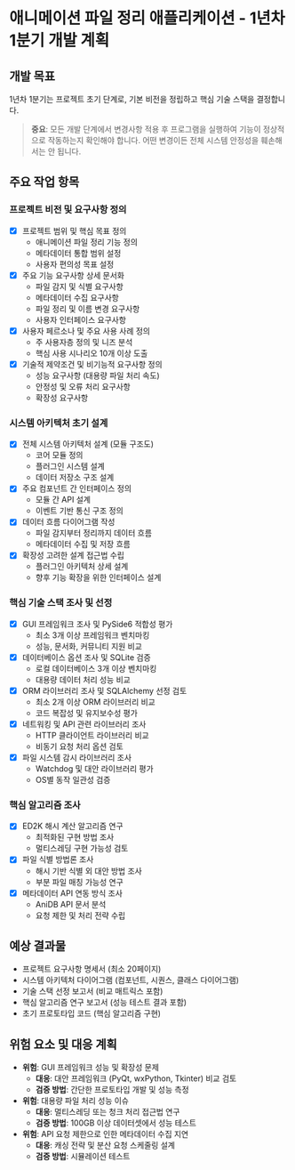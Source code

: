 # 애니메이션 파일 정리 애플리케이션 - 1년차 1분기 개발 계획

## 개발 목표
1년차 1분기는 프로젝트 초기 단계로, 기본 비전을 정립하고 핵심 기술 스택을 결정합니다.

> **중요**: 모든 개발 단계에서 변경사항 적용 후 프로그램을 실행하여 기능이 정상적으로 작동하는지 확인해야 합니다. 어떤 변경이든 전체 시스템 안정성을 훼손해서는 안 됩니다.

## 주요 작업 항목

### 프로젝트 비전 및 요구사항 정의
- [x] 프로젝트 범위 및 핵심 목표 정의
  - 애니메이션 파일 정리 기능 정의
  - 메타데이터 통합 범위 설정
  - 사용자 편의성 목표 설정
- [x] 주요 기능 요구사항 상세 문서화
  - 파일 감지 및 식별 요구사항
  - 메타데이터 수집 요구사항
  - 파일 정리 및 이름 변경 요구사항
  - 사용자 인터페이스 요구사항
- [x] 사용자 페르소나 및 주요 사용 사례 정의
  - 주 사용자층 정의 및 니즈 분석
  - 핵심 사용 시나리오 10개 이상 도출
- [x] 기술적 제약조건 및 비기능적 요구사항 정의
  - 성능 요구사항 (대용량 파일 처리 속도)
  - 안정성 및 오류 처리 요구사항
  - 확장성 요구사항

### 시스템 아키텍처 초기 설계
- [x] 전체 시스템 아키텍처 설계 (모듈 구조도)
  - 코어 모듈 정의
  - 플러그인 시스템 설계
  - 데이터 저장소 구조 설계
- [x] 주요 컴포넌트 간 인터페이스 정의
  - 모듈 간 API 설계
  - 이벤트 기반 통신 구조 정의
- [x] 데이터 흐름 다이어그램 작성
  - 파일 감지부터 정리까지 데이터 흐름
  - 메타데이터 수집 및 저장 흐름
- [x] 확장성 고려한 설계 접근법 수립
  - 플러그인 아키텍처 상세 설계
  - 향후 기능 확장을 위한 인터페이스 설계

### 핵심 기술 스택 조사 및 선정
- [x] GUI 프레임워크 조사 및 PySide6 적합성 평가
  - 최소 3개 이상 프레임워크 벤치마킹
  - 성능, 문서화, 커뮤니티 지원 비교
- [x] 데이터베이스 옵션 조사 및 SQLite 검증
  - 로컬 데이터베이스 3개 이상 벤치마킹
  - 대용량 데이터 처리 성능 비교
- [x] ORM 라이브러리 조사 및 SQLAlchemy 선정 검토
  - 최소 2개 이상 ORM 라이브러리 비교
  - 코드 복잡성 및 유지보수성 평가
- [x] 네트워킹 및 API 관련 라이브러리 조사
  - HTTP 클라이언트 라이브러리 비교
  - 비동기 요청 처리 옵션 검토
- [x] 파일 시스템 감시 라이브러리 조사
  - Watchdog 및 대안 라이브러리 평가
  - OS별 동작 일관성 검증

### 핵심 알고리즘 조사
- [x] ED2K 해시 계산 알고리즘 연구
  - 최적화된 구현 방법 조사
  - 멀티스레딩 구현 가능성 검토
- [x] 파일 식별 방법론 조사
  - 해시 기반 식별 외 대안 방법 조사
  - 부분 파일 매칭 가능성 연구
- [x] 메타데이터 API 연동 방식 조사
  - AniDB API 문서 분석
  - 요청 제한 및 처리 전략 수립

## 예상 결과물
- 프로젝트 요구사항 명세서 (최소 20페이지)
- 시스템 아키텍처 다이어그램 (컴포넌트, 시퀀스, 클래스 다이어그램)
- 기술 스택 선정 보고서 (비교 매트릭스 포함)
- 핵심 알고리즘 연구 보고서 (성능 테스트 결과 포함)
- 초기 프로토타입 코드 (핵심 알고리즘 구현)

## 위험 요소 및 대응 계획
- **위험**: GUI 프레임워크 성능 및 확장성 문제
  - **대응**: 대안 프레임워크 (PyQt, wxPython, Tkinter) 비교 검토
  - **검증 방법**: 간단한 프로토타입 개발 및 성능 측정
- **위험**: 대용량 파일 처리 성능 이슈
  - **대응**: 멀티스레딩 또는 청크 처리 접근법 연구
  - **검증 방법**: 100GB 이상 데이터셋에서 성능 테스트
- **위험**: API 요청 제한으로 인한 메타데이터 수집 지연
  - **대응**: 캐싱 전략 및 분산 요청 스케줄링 설계
  - **검증 방법**: 시뮬레이션 테스트